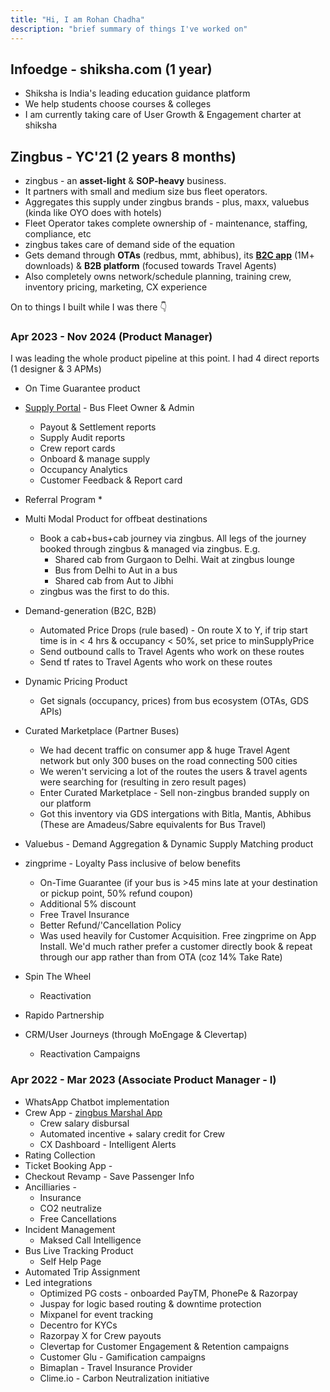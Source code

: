 ```yaml
---
title: "Hi, I am Rohan Chadha"
description: "brief summary of things I've worked on"
---
```


## Infoedge - shiksha.com (1 year)
* Shiksha is India's leading education guidance platform
* We help students choose courses & colleges
* I am currently taking care of User Growth & Engagement charter at shiksha


## Zingbus - YC'21 (2 years 8 months)
* zingbus - an **asset-light** & **SOP-heavy** business. 
* It partners with small and medium size bus fleet operators.
* Aggregates this supply under zingbus brands - plus, maxx, valuebus (kinda like OYO does with hotels)
* Fleet Operator takes complete ownership of - maintenance, staffing, compliance, etc
* zingbus takes care of demand side of the equation
* Gets demand through **OTAs** (redbus, mmt, abhibus), its **[B2C app](https://play.google.com/store/apps/details?id=com.zingbusbtoc.zingbus)** (1M+ downloads) & **B2B platform** (focused towards Travel Agents)
* Also completely owns network/schedule planning, training crew, inventory pricing, marketing, CX experience 

On to things I built while I was there 👇


### Apr 2023 - Nov 2024 (Product Manager)

I was leading the whole product pipeline at this point. I had 4 direct reports (1 designer & 3 APMs)

* On Time Guarantee product
* [Supply Portal](https://www.zingbus.com/operator) - Bus Fleet Owner & Admin
    * Payout & Settlement reports
    * Supply Audit reports
    * Crew report cards
    * Onboard & manage supply
    * Occupancy Analytics
    * Customer Feedback & Report card
* Referral Program
    * 
* Multi Modal Product for offbeat destinations
    * Book a cab+bus+cab journey via zingbus. All legs of the journey booked through zingbus & managed via zingbus. E.g. 
        * Shared cab from Gurgaon to Delhi. Wait at zingbus lounge 
        * Bus from Delhi to Aut in a bus
        * Shared cab from Aut to Jibhi
    * zingbus was the first to do this.
* Demand-generation (B2C, B2B)
    * Automated Price Drops (rule based) - On route X to Y, if trip start time is in < 4 hrs & occupancy < 50%, set price to minSupplyPrice
    * Send outbound calls to Travel Agents who work on these routes
    * Send tf rates to Travel Agents who work on these routes  
* Dynamic Pricing Product
    * Get signals (occupancy, prices) from bus ecosystem (OTAs, GDS APIs)

* Curated Marketplace (Partner Buses)
    * We had decent traffic on consumer app & huge Travel Agent network but only 300 buses on the road connecting 500 cities
    * We weren't servicing a lot of the routes the users & travel agents were searching for (resulting in zero result pages)
    * Enter Curated Marketplace - Sell non-zingbus branded supply on our platform
    * Got this inventory via GDS intergations with Bitla, Mantis, Abhibus (These are Amadeus/Sabre equivalents for Bus Travel)
* Valuebus - Demand Aggregation & Dynamic Supply Matching product
* zingprime - Loyalty Pass inclusive of below benefits
    * On-Time Guarantee (if your bus is >45 mins late at your destination or pickup point, 50% refund coupon)
    * Additional 5% discount
    * Free Travel Insurance
    * Better Refund/'Cancellation Policy
    * Was used heavily for Customer Acquisition. Free zingprime on App Install. We'd much rather prefer a customer directly book & repeat through our app rather than from OTA (coz 14% Take Rate)
* Spin The Wheel
    * Reactivation
* Rapido Partnership 
* CRM/User Journeys (through MoEngage & Clevertap)
    * Reactivation Campaigns


### Apr 2022 - Mar 2023 (Associate Product Manager - I)
* WhatsApp Chatbot implementation
* Crew App - [zingbus Marshal App](https://play.google.com/store/apps/details?id=com.zingbus.zingbusmarshalapp)
    * Crew salary disbursal 
    * Automated incentive + salary credit for Crew
    * CX Dashboard - Intelligent Alerts
* Rating Collection
* Ticket Booking App - 
* Checkout Revamp - Save Passenger Info
* Ancilliaries - 
    * Insurance
    * CO2 neutralize
    * Free Cancellations
* Incident Management
    * Maksed Call Intelligence
* Bus Live Tracking Product
    * Self Help Page
* Automated Trip Assignment
* Led integrations
    * Optimized PG costs - onboarded PayTM, PhonePe & Razorpay
    * Juspay for logic based routing & downtime protection
    * Mixpanel for event tracking
    * Decentro for KYCs
    * Razorpay X for Crew payouts
    * Clevertap for Customer Engagement & Retention campaigns
    * Customer Glu - Gamification campaigns
    * Bimaplan - Travel Insurance Provider
    * Clime.io - Carbon Neutralization initiative

